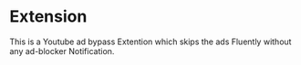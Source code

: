 # Extension
This is a Youtube ad bypass Extention which skips the ads Fluently without any ad-blocker Notification.

